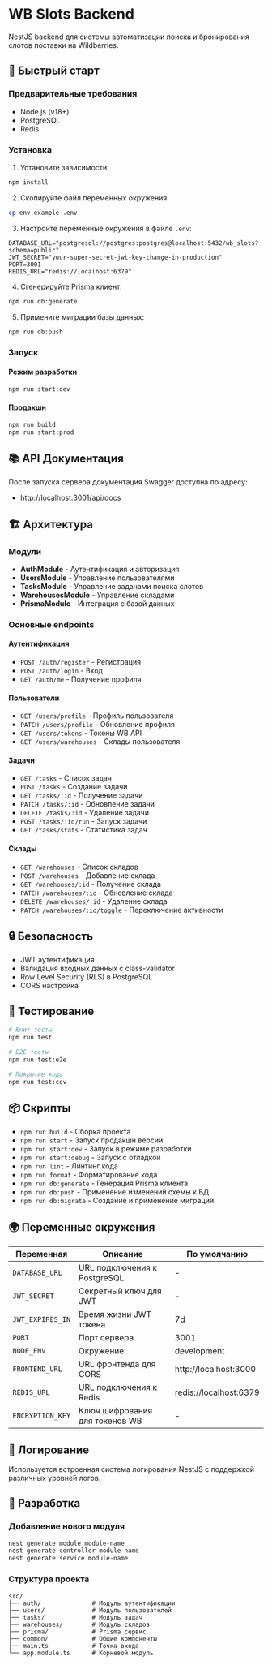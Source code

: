 # WB Slots Backend

NestJS backend для системы автоматизации поиска и бронирования слотов поставки на Wildberries.

## 🚀 Быстрый старт

### Предварительные требования

- Node.js (v18+)
- PostgreSQL
- Redis

### Установка

1. Установите зависимости:
```bash
npm install
```

2. Скопируйте файл переменных окружения:
```bash
cp env.example .env
```

3. Настройте переменные окружения в файле `.env`:
```env
DATABASE_URL="postgresql://postgres:postgres@localhost:5432/wb_slots?schema=public"
JWT_SECRET="your-super-secret-jwt-key-change-in-production"
PORT=3001
REDIS_URL="redis://localhost:6379"
```

4. Сгенерируйте Prisma клиент:
```bash
npm run db:generate
```

5. Примените миграции базы данных:
```bash
npm run db:push
```

### Запуск

#### Режим разработки
```bash
npm run start:dev
```

#### Продакшн
```bash
npm run build
npm run start:prod
```

## 📚 API Документация

После запуска сервера документация Swagger доступна по адресу:
- http://localhost:3001/api/docs

## 🏗️ Архитектура

### Модули

- **AuthModule** - Аутентификация и авторизация
- **UsersModule** - Управление пользователями
- **TasksModule** - Управление задачами поиска слотов
- **WarehousesModule** - Управление складами
- **PrismaModule** - Интеграция с базой данных

### Основные endpoints

#### Аутентификация
- `POST /auth/register` - Регистрация
- `POST /auth/login` - Вход
- `GET /auth/me` - Получение профиля

#### Пользователи
- `GET /users/profile` - Профиль пользователя
- `PATCH /users/profile` - Обновление профиля
- `GET /users/tokens` - Токены WB API
- `GET /users/warehouses` - Склады пользователя

#### Задачи
- `GET /tasks` - Список задач
- `POST /tasks` - Создание задачи
- `GET /tasks/:id` - Получение задачи
- `PATCH /tasks/:id` - Обновление задачи
- `DELETE /tasks/:id` - Удаление задачи
- `POST /tasks/:id/run` - Запуск задачи
- `GET /tasks/stats` - Статистика задач

#### Склады
- `GET /warehouses` - Список складов
- `POST /warehouses` - Добавление склада
- `GET /warehouses/:id` - Получение склада
- `PATCH /warehouses/:id` - Обновление склада
- `DELETE /warehouses/:id` - Удаление склада
- `PATCH /warehouses/:id/toggle` - Переключение активности

## 🔒 Безопасность

- JWT аутентификация
- Валидация входных данных с class-validator
- Row Level Security (RLS) в PostgreSQL
- CORS настройка

## 🧪 Тестирование

```bash
# Юнит тесты
npm run test

# E2E тесты
npm run test:e2e

# Покрытие кода
npm run test:cov
```

## 📦 Скрипты

- `npm run build` - Сборка проекта
- `npm run start` - Запуск продакшн версии
- `npm run start:dev` - Запуск в режиме разработки
- `npm run start:debug` - Запуск с отладкой
- `npm run lint` - Линтинг кода
- `npm run format` - Форматирование кода
- `npm run db:generate` - Генерация Prisma клиента
- `npm run db:push` - Применение изменений схемы к БД
- `npm run db:migrate` - Создание и применение миграций

## 🌍 Переменные окружения

| Переменная | Описание | По умолчанию |
|------------|----------|--------------|
| `DATABASE_URL` | URL подключения к PostgreSQL | - |
| `JWT_SECRET` | Секретный ключ для JWT | - |
| `JWT_EXPIRES_IN` | Время жизни JWT токена | 7d |
| `PORT` | Порт сервера | 3001 |
| `NODE_ENV` | Окружение | development |
| `FRONTEND_URL` | URL фронтенда для CORS | http://localhost:3000 |
| `REDIS_URL` | URL подключения к Redis | redis://localhost:6379 |
| `ENCRYPTION_KEY` | Ключ шифрования для токенов WB | - |

## 📝 Логирование

Используется встроенная система логирования NestJS с поддержкой различных уровней логов.

## 🔧 Разработка

### Добавление нового модуля

```bash
nest generate module module-name
nest generate controller module-name
nest generate service module-name
```

### Структура проекта

```
src/
├── auth/              # Модуль аутентификации
├── users/             # Модуль пользователей
├── tasks/             # Модуль задач
├── warehouses/        # Модуль складов
├── prisma/            # Prisma сервис
├── common/            # Общие компоненты
├── main.ts            # Точка входа
└── app.module.ts      # Корневой модуль
```

